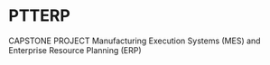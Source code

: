 # PTTERP
 CAPSTONE PROJECT Manufacturing Execution Systems (MES) and Enterprise Resource Planning (ERP)
